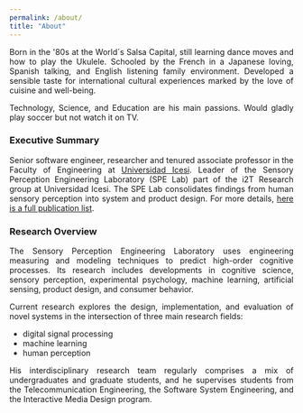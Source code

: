 ```yaml
---
permalink: /about/
title: "About"
---
```

<div style="text-align: justify"> 
Born in the '80s at the World´s Salsa Capital, still learning dance moves and how to play the Ukulele.
Schooled by the French in a Japanese loving, Spanish talking, and English listening family environment. 
Developed a sensible taste for international cultural experiences marked by the love of cuisine and well-being. 

Technology, Science, and Education are his main passions.
Would gladly play soccer but not watch it on TV.
</div>

### Executive Summary
<div style="text-align: justify"> 
Senior software engineer, researcher and tenured associate professor in the Faculty of Engineering at 
<a href="https://www.icesi.edu.co/">Universidad Icesi</a>. 
Leader of the Sensory Perception Engineering Laboratory (SPE Lab) part of the i2T Research group at Universidad Icesi. 
The SPE Lab consolidates findings from human sensory perception into system and product design. 
For more details, <a href="https://drive.google.com/file/d/19bg5SpUwBFV-e7M-ZGf3LXEgbk6Cl989/view?usp=sharing" > here is a full publication list</a>.
</div>

### Research Overview

<div style="text-align: justify"> 
The Sensory Perception Engineering Laboratory uses engineering measuring and modeling techniques to predict 
high-order cognitive processes. 
Its research includes developments in cognitive science, sensory perception, experimental psychology, 
machine learning, artificial sensing, product design, and consumer behavior. 

Current research explores the design, implementation, and evaluation of novel systems in the intersection 
of three main research fields: 
 <ul>
   <li>digital signal processing </li>
   <li>machine learning </li>
   <li>human perception</li>
 </ul>
 
His interdisciplinary research team regularly comprises a mix of 
undergraduates and graduate students, and he supervises students from the Telecommunication Engineering, 
the Software System Engineering, and the Interactive Media Design program.
</div>


